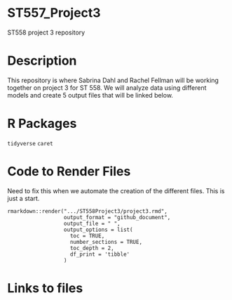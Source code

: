 # ST557_Project3
ST558 project 3 repository 

# Description
This repository is where Sabrina Dahl and Rachel Fellman will be working together on project 3 for ST 558. We will analyze data using different models and create 5 output files that will be linked below.

# R Packages
`tidyverse`
`caret`

# Code to Render Files

Need to fix this when we automate the creation of the different files. This is just a start.

``` {r}
rmarkdown::render(".../ST558Project3/project3.rmd", 
                  output_format = "github_document", 
                  output_file = " ",
                  output_options = list(
                    toc = TRUE,
                    number_sections = TRUE,
                    toc_depth = 2,
                    df_print = 'tibble'
                  )
```

# Links to files

